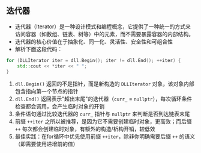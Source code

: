 ## 迭代器

- 迭代器（Iterator）是一种设计模式和编程概念，它提供了一种统一的方式来访问容器（如数组、链表、树等）中的元素，而不需要暴露容器的内部结构。
- 迭代器的核心价值在于抽象化、同一化、灵活性、安全性和可组合性
- 解析下面这段代码：

```c++
for (DLLIterator iter = dll.Begin(); iter != dll.End(); ++iter) {
    std::cout << *iter << " ";
}
```

1. `dll.Begin()` 返回的不是指针，而是新构造的 `DLLIterator` 对象，该对象内部包含指向第一个节点的指针
2. `dll.End()` 返回表示"超出末尾"的迭代器（`curr_` = `nullptr`），每次循环条件检查都会调用，会产生临时对象的开销
3. 条件语句通过比较迭代器的 `curr_` 指针与 `nullptr` 来判断是否到达链表末尾
4. 前缀 `++iter` 之所以被推荐，是因为它不需要创建临时对象，更高效；而后缀 `++` 每次都会创建临时对象，有额外的构造/析构开销，较低效
5. 最佳实践：在for循环中优先使用前缀 `++iter`，除非你明确需要后缀 `++` 的语义（即需要使用递增前的值）

